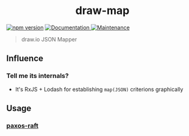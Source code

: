 <h1 align="center">draw-map </h1>
<p>
  <a href="https://www.npmjs.com/package/draw-map"><img src="https://badge.fury.io/js/draw-map.svg" alt="npm version"/></a>
  <a href="https://github.com/paxos-raft/paxos-raft/tree/master/packages/draw-map#readme" target="_blank">
    <img alt="Documentation" src="https://img.shields.io/badge/documentation-yes-darkviolet.svg"/>
  </a>
  <a href="https://github.com/paxos-raft/paxos-raft/graphs/commit-activity" target="_blank">
    <img alt="Maintenance" src="https://img.shields.io/badge/Maintained%3F-yes-yellow.svg"/>
  </a>
</p>


> draw.io JSON Mapper

## Influence
### Tell me its internals?
* It's RxJS + Lodash for establishing `map(JSON)` criterions graphically

## Usage
### [paxos-raft](https://github.com/paxos-raft/paxos-raft#readme)
